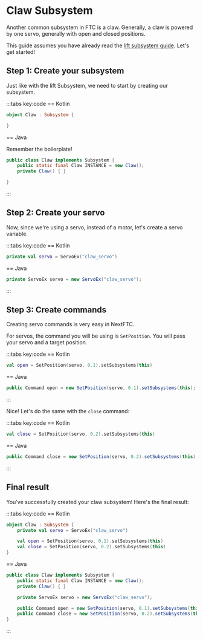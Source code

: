 # Claw Subsystem

Another common subsystem in FTC is a claw. Generally, a claw is powered by one
servo, generally with open and closed
positions.

This guide assumes you have already read
the [lift subsystem guide](/guide/subsystems/lift). Let's get started!

## Step 1: Create your subsystem

Just like with the lift Subsystem, we need to start by creating our subsystem.

:::tabs key:code
== Kotlin

```kotlin
object Claw : Subsystem {

}
```

== Java

Remember the boilerplate!

```java
public class Claw implements Subsystem {
    public static final Claw INSTANCE = new Claw();
    private Claw() { }

}
```

:::

## Step 2: Create your servo

Now, since we're using a servo, instead of a motor, let's create a servo
variable.

:::tabs key:code
== Kotlin

```kotlin
private val servo = ServoEx("claw_servo")
```

== Java

```java
private ServoEx servo = new ServoEx("claw_servo");
```

:::

## Step 3: Create commands

Creating servo commands is very easy in NextFTC.

For servos, the command you will be using is `SetPosition`. You will pass your
servo and a target position.

:::tabs key:code
== Kotlin

```kotlin
val open = SetPosition(servo, 0.1).setSubsystems(this)
```

== Java

```java
public Command open = new SetPosition(servo, 0.1).setSubsystems(this);
```

:::

Nice! Let's do the same with the `close` command:

:::tabs key:code
== Kotlin

```kotlin
val close = SetPosition(servo, 0.2).setSubsystems(this)
```

== Java

```java
public Command close = new SetPosition(servo, 0.2).setSubsystems(this);
```

:::

## Final result

You've successfully created your claw subsystem! Here's the final result:

:::tabs key:code
== Kotlin

```kotlin
object Claw : Subsystem {
    private val servo = ServoEx("claw_servo")

    val open = SetPosition(servo, 0.1).setSubsystems(this)
    val close = SetPosition(servo, 0.2).setSubsystems(this)
}
```

== Java

```java
public class Claw implements Subsystem {
    public static final Claw INSTANCE = new Claw();
    private Claw() { }

    private ServoEx servo = new ServoEx("claw_servo");

    public Command open = new SetPosition(servo, 0.1).setSubsystems(this);
    public Command close = new SetPosition(servo, 0.2).setSubsystems(this);
}
```

:::
